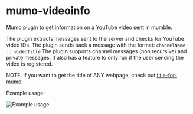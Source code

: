 # mumo-videoinfo
Mumo plugin to get information on a YouTube video sent in mumble.

The plugin extracts messages sent to the server and checks for YouTube video IDs. The plugin sends back a message with the format:
`channelName :: videoTitle`
The plugin supports channel messages (non recursive) and private messages. 
It also has a feature to only run if the user sending the video is registered.

NOTE: If you want to get the title of ANY webpage, check out [title-for-mumo](https://github.com/while-loop/title-for-mumo).

Example usage:


![Example usage](http://anthonyalves.science/assets/videoinfo.png)
